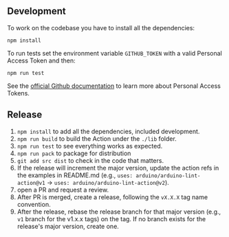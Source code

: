 ## Development

To work on the codebase you have to install all the dependencies:

```
npm install
```

To run tests set the environment variable `GITHUB_TOKEN` with a valid Personal Access Token and then:

```
npm run test
```

See the [official Github documentation][pat-docs] to learn more about Personal Access Tokens.

## Release

1. `npm install` to add all the dependencies, included development.
1. `npm run build` to build the Action under the `./lib` folder.
1. `npm run test` to see everything works as expected.
1. `npm run pack` to package for distribution
1. `git add src dist` to check in the code that matters.
1. If the release will increment the major version, update the action refs in the examples in README.md
   (e.g., `uses: arduino/arduino-lint-action@v1` -> `uses: arduino/arduino-lint-action@v2`).
1. open a PR and request a review.
1. After PR is merged, create a release, following the `vX.X.X` tag name convention.
1. After the release, rebase the release branch for that major version (e.g., `v1` branch for the v1.x.x tags) on the
   tag. If no branch exists for the release's major version, create one.

[pat-docs]: https://docs.github.com/en/authentication/keeping-your-account-and-data-secure/creating-a-personal-access-token
